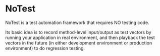 # NoTest

NoTest is a test automation framework that requires NO testing code.

Its basic idea is to record method-level input/output as test vectors by running your application in real environment, and then playback the test vectors in the future (in either development environment or production environment) to do regression testing.

